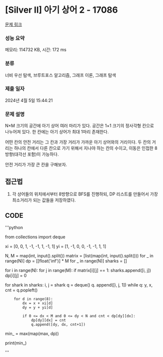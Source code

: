 # [Silver II] 아기 상어 2 - 17086 

[문제 링크](https://www.acmicpc.net/problem/17086) 

### 성능 요약

메모리: 114732 KB, 시간: 172 ms

### 분류

너비 우선 탐색, 브루트포스 알고리즘, 그래프 이론, 그래프 탐색

### 제출 일자

2024년 4월 5일 15:44:21

### 문제 설명

<p>N×M 크기의 공간에 아기 상어 여러 마리가 있다. 공간은 1×1 크기의 정사각형 칸으로 나누어져 있다. 한 칸에는 아기 상어가 최대 1마리 존재한다.</p>

<p>어떤 칸의 안전 거리는 그 칸과 가장 거리가 가까운 아기 상어와의 거리이다. 두 칸의 거리는 하나의 칸에서 다른 칸으로 가기 위해서 지나야 하는 칸의 수이고, 이동은 인접한 8방향(대각선 포함)이 가능하다.</p>

<p>안전 거리가 가장 큰 칸을 구해보자. </p>


## 접근법
1. 각 상어들의 위치에서부터 8방향으로 BFS를 진행하되, DP 리스트를 만들어서 가장 최소거리가 되는 값들을 저장하였다.


## CODE

'''python

from collections import deque

xi = [0, 0, 1, -1, -1, 1, -1, 1]
yi = [1, -1, 0, 0, -1, -1, 1, 1]


N, M = map(int, input().split())
matrix = [list(map(int, input().split())) for _ in range(N)]
dp = [[float('inf')] * M for _ in range(N)]
sharks = []

for i in range(N):
    for j in range(M):
        if matrix[i][j] == 1:
            sharks.append([i, j])
            dp[i][j] = 0

for shark in sharks:
    i, j = shark
    q = deque()
    q. append([i, j, 1])
    while q:
        y, x, cnt = q.popleft()

        for d in range(8):
            dx = x + xi[d]
            dy = y + yi[d]

            if 0 <= dx < M and 0 <= dy < N and cnt < dp[dy][dx]:
                dp[dy][dx] = cnt
                q.append([dy, dx, cnt+1])

min_ = max(map(max, dp))

print(min_)

'''
